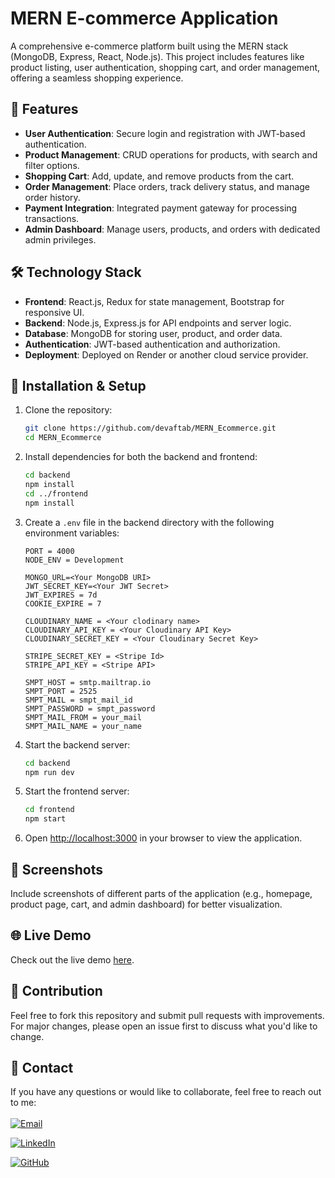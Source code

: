# MERN E-commerce Application

A comprehensive e-commerce platform built using the MERN stack (MongoDB, Express, React, Node.js). This project includes features like product listing, user authentication, shopping cart, and order management, offering a seamless shopping experience.

## 🚀 Features

- **User Authentication**: Secure login and registration with JWT-based authentication.
- **Product Management**: CRUD operations for products, with search and filter options.
- **Shopping Cart**: Add, update, and remove products from the cart.
- **Order Management**: Place orders, track delivery status, and manage order history.
- **Payment Integration**: Integrated payment gateway for processing transactions.
- **Admin Dashboard**: Manage users, products, and orders with dedicated admin privileges.

## 🛠️ Technology Stack

- **Frontend**: React.js, Redux for state management, Bootstrap for responsive UI.
- **Backend**: Node.js, Express.js for API endpoints and server logic.
- **Database**: MongoDB for storing user, product, and order data.
- **Authentication**: JWT-based authentication and authorization.
- **Deployment**: Deployed on Render or another cloud service provider.

## 🔧 Installation & Setup

1. Clone the repository:

   ```bash
   git clone https://github.com/devaftab/MERN_Ecommerce.git
   cd MERN_Ecommerce
   ```

2. Install dependencies for both the backend and frontend:

   ```bash
   cd backend
   npm install
   cd ../frontend
   npm install
   ```

3. Create a `.env` file in the backend directory with the following environment variables:
   
   ```plaintext
   PORT = 4000
   NODE_ENV = Development
   
   MONGO_URL=<Your MongoDB URI>
   JWT_SECRET_KEY=<Your JWT Secret>
   JWT_EXPIRES = 7d
   COOKIE_EXPIRE = 7
   
   CLOUDINARY_NAME = <Your clodinary name>
   CLOUDINARY_API_KEY = <Your Cloudinary API Key>
   CLOUDINARY_SECRET_KEY = <Your Cloudinary Secret Key>
   
   STRIPE_SECRET_KEY = <Stripe Id>
   STRIPE_API_KEY = <Stripe API>
   
   SMPT_HOST = smtp.mailtrap.io
   SMPT_PORT = 2525
   SMPT_MAIL = smpt_mail_id
   SMPT_PASSWORD = smpt_password
   SMPT_MAIL_FROM = your_mail
   SMPT_MAIL_NAME = your_name
   ```

4. Start the backend server:

   ```bash
   cd backend
   npm run dev
   ```

5. Start the frontend server:

   ```bash
   cd frontend
   npm start
   ```

6. Open [http://localhost:3000](http://localhost:3000) in your browser to view the application.

## 📸 Screenshots

Include screenshots of different parts of the application (e.g., homepage, product page, cart, and admin dashboard) for better visualization.

## 🌐 Live Demo

Check out the live demo [here](https://onlineshop-wicb.onrender.com/).

## 🤝 Contribution

Feel free to fork this repository and submit pull requests with improvements. For major changes, please open an issue first to discuss what you'd like to change.

## 📧 Contact
If you have any questions or would like to collaborate, feel free to reach out to me:<br/><br/>
  [![Email](https://img.shields.io/badge/Email-Contact-red?logo=gmail)](mailto:web.dev.aftab@gamil.com)<br/>
  
  [![LinkedIn](https://img.shields.io/badge/LinkedIn-Profile-blue?logo=linkedin)](https://www.linkedin.com/in/devaftab/) <br/>
  
  [![GitHub](https://img.shields.io/badge/GitHub-Profile-black?logo=github)](https://github.com/devaftab/)
